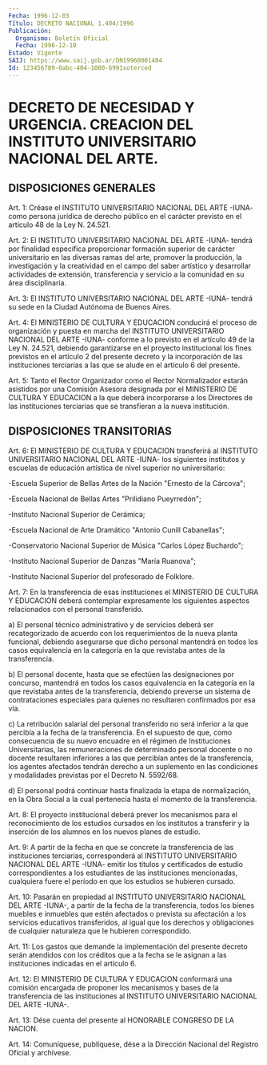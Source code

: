 ```yaml
---
Fecha: 1996-12-03
Título: DECRETO NACIONAL 1.404/1996
Publicación:
  Organismo: Boletín Oficial
  Fecha: 1996-12-10
Estado: Vigente
SAIJ: https://www.saij.gob.ar/DN19960001404
Id: 123456789-0abc-404-1000-6991soterced
---
```

# DECRETO DE NECESIDAD Y URGENCIA. CREACION DEL INSTITUTO UNIVERSITARIO NACIONAL DEL ARTE.

## DISPOSICIONES GENERALES

<a id="1"></a>
Art. 1: Créase  el  INSTITUTO  UNIVERSITARIO NACIONAL DEL ARTE -IUNA-  como persona jurídica de derecho  público  en  el  carácter previsto en el artículo 48 de la Ley N. 24.521.

<a id="2"></a>
Art. 2: El INSTITUTO UNIVERSITARIO NACIONAL DEL ARTE -IUNA- tendrá por  finalidad    específica  proporcionar  formación  superior  de carácter universitario  en las diversas ramas del arte, promover la producción, la investigación y la creatividad en el campo del saber artístico y desarrollar actividades  de  extensión, transferencia y servicio a la comunidad en su área disciplinaria.

<a id="3"></a>
Art. 3: El INSTITUTO UNIVERSITARIO NACIONAL DEL ARTE -IUNA- tendrá su sede en la Ciudad Autónoma de Buenos Aires.

<a id="4"></a>
Art. 4: El MINISTERIO DE CULTURA Y EDUCACION  conducirá el proceso de  organización  y  puesta  en marcha del INSTITUTO  UNIVERSITARIO NACIONAL DEL ARTE -IUNA- conforme  a  lo previsto en el artículo 49 de la Ley N. 24.521, debiendo garantizarse en el proyecto institucional los fines previstos en el  artículo  2  del  presente decreto  y  la incorporación de las instituciones terciarias a  las que se alude en el artículo 6 del presente.

<a id="5"></a>
Art. 5: Tanto  el  Rector  Organizador como el Rector Normalizador estarán  asistidos  por  una  Comisión  Asesora  designada  por  el MINISTERIO DE CULTURA Y EDUCACION  a  la  que deberá incorporarse a los Directores de las instituciones terciarias que se transfieran a la nueva institución.

## DISPOSICIONES TRANSITORIAS

<a id="6"></a>
Art.  6:  El  MINISTERIO  DE CULTURA Y EDUCACION  transferirá  al INSTITUTO UNIVERSITARIO NACIONAL  DEL  ARTE  -IUNA-  los siguientes institutos y escuelas de educación artística de nivel  superior  no universitario:

-Escuela  Superior  de  Bellas  Artes  de  la Nación "Ernesto de la Cárcova";

-Escuela   Nacional  de  Bellas  Artes  "Prilidiano Pueyrredón";

-Instituto Nacional Superior de Cerámica;

-Escuela Nacional  de  Arte  Dramático "Antonio Cunill Cabanellas";

-Conservatorio Nacional Superior de Música "Carlos López Buchardo";

-Instituto   Nacional  Superior  de  Danzas  "María  Ruanova";

-Instituto  Nacional   Superior  del  profesorado  de  Folklore.

<a id="7"></a>
Art. 7: En la transferencia de esas instituciones el MINISTERIO DE CULTURA Y EDUCACION deberá contemplar  expresamente  los siguientes aspectos relacionados con el personal transferido.

a)  El  personal  técnico administrativo y de servicios deberá  ser recategorizado de acuerdo con los requerimientos de la nueva planta funcional, debiendo  asegurarse  que  dicho  personal  mantendrá en todos  los  casos  equivalencia en la categoría en la que revistaba antes de la transferencia.

b) El personal docente, hasta que se efectúen las designaciones por concurso, mantendrá en todos los casos equivalencia en la categoría en la que revistaba antes de la transferencia, debiendo preverse un sistema de contrataciones  especiales  para  quienes  no resultaren confirmados por esa vía.

c)  La  retribución  salarial  del  personal  transferido  no  será inferior  a la que percibía a la fecha de la transferencia. En  el supuesto de que,  como  consecuencia  de  su  nuevo  encuadre en el régimen  de  Instituciones  Universitarias,  las remuneraciones  de determinado personal docente o no docente resultaren  inferiores  a las  que percibían antes de la transferencia, los agentes afectados tendrán  derecho  a  un suplemento en las condiciones y modalidades previstas por el Decreto N. 5592/68.

d)  El  personal  podrá continuar  hasta  finalizada  la  etapa  de normalización, en la  Obra  Social  a  la  cual pertenecía hasta el momento de la transferencia.

<a id="8"></a>
Art.  8: El proyecto institucional deberá prever  los  mecanismos para el reconocimiento de los estudios cursados en los institutos a transferir  y  la  inserción de los alumnos en los nuevos planes de estudio.

<a id="9"></a>
Art. 9: A partir de  la  fecha en que se concrete la transferencia de  las  instituciones  terciarias,    corresponderá  al  INSTITUTO UNIVERSITARIO  NACIONAL  DEL  ARTE -IUNA-  emitir  los  títulos  y certificados de estudio correspondientes a los  estudiantes  de las instituciones  mencionadas, cualquiera fuere el período en que  los estudios se hubieren cursado.

<a id="10"></a>
Art. 10: Pasarán en propiedad al INSTITUTO UNIVERSITARIO NACIONAL DEL ARTE -IUNA-,  a  partir de la fecha de la transferencia, todos los bienes muebles e inmuebles  que  estén  afectados o prevista su afectación a los servicios educativos transferidos,  al  igual  que los derechos y obligaciones de cualquier naturaleza que le hubieren correspondido.

<a id="11"></a>
Art.  11:  Los gastos que demande la implementación del presente decreto serán atendidos  con  los  créditos  que  a la fecha se le asignan  a  las instituciones  indicadas  en  el    artículo  6.

<a id="12"></a>
Art.  12:  El  MINISTERIO DE CULTURA Y EDUCACION conformará  una comisión encargada  de  proponer  los  mecanismos  y  bases  de la transferencia  de  las  instituciones  al  INSTITUTO UNIVERSITARIO NACIONAL DEL ARTE  -IUNA-.

<a id="13"></a>
Art.  13: Dése cuenta del presente al HONORABLE  CONGRESO  DE  LA NACION.

<a id="14"></a>
Art. 14: Comuníquese,  publíquese,  dése  a la Dirección Nacional del Registro Oficial y archívese.